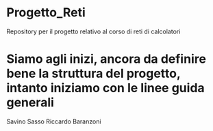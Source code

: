 Progetto_Reti
=============

Repository per il progetto relativo al corso di reti di calcolatori

# Siamo agli inizi, ancora da definire bene la struttura del progetto, intanto iniziamo con le linee guida generali

Savino Sasso
Riccardo Baranzoni
